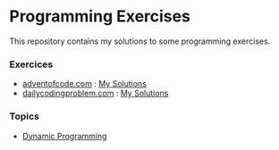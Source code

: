 # Programming Exercises

This repository contains my solutions to some programming exercises. 

### Exercices

- [adventofcode.com](http://adventofcode.com/) : [My Solutions](advent-of-code/)
- [dailycodingproblem.com](https://www.dailycodingproblem.com/) : [My Solutions](daily-coding-problem/)



### Topics
- [Dynamic Programming](topics/dp-exercices.ipynb)